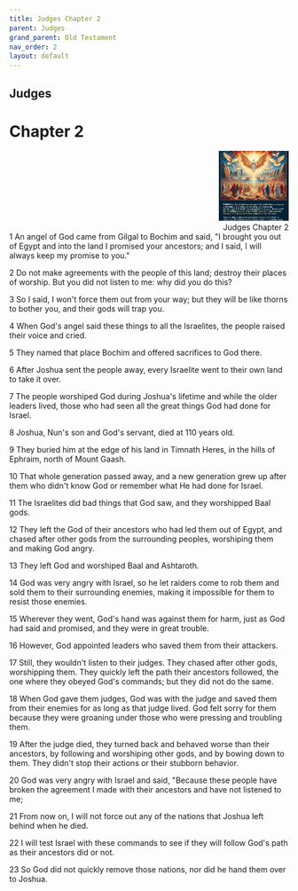 ```yaml
---
title: Judges Chapter 2
parent: Judges
grand_parent: Old Testament
nav_order: 2
layout: default
---
```


## Judges

# Chapter 2

<div style="clear: both; text-align: right;">
    <img src="/assets/Image/Judges/500/2.jpg" alt="Judges Chapter 2" class="chapter-image" style="max-width: 25%; height: auto;"/>
    <figcaption style="font-size: 14px;">Judges Chapter 2</figcaption>
</div>
1 An angel of God came from Gilgal to Bochim and said, "I brought you out of Egypt and into the land I promised your ancestors; and I said, I will always keep my promise to you."

2 Do not make agreements with the people of this land; destroy their places of worship. But you did not listen to me: why did you do this?

3 So I said, I won't force them out from your way; but they will be like thorns to bother you, and their gods will trap you.

4 When God's angel said these things to all the Israelites, the people raised their voice and cried.

5 They named that place Bochim and offered sacrifices to God there.

6 After Joshua sent the people away, every Israelite went to their own land to take it over.

7 The people worshiped God during Joshua's lifetime and while the older leaders lived, those who had seen all the great things God had done for Israel.

8 Joshua, Nun's son and God's servant, died at 110 years old.

9 They buried him at the edge of his land in Timnath Heres, in the hills of Ephraim, north of Mount Gaash.

10 That whole generation passed away, and a new generation grew up after them who didn't know God or remember what He had done for Israel.

11 The Israelites did bad things that God saw, and they worshipped Baal gods.

12 They left the God of their ancestors who had led them out of Egypt, and chased after other gods from the surrounding peoples, worshiping them and making God angry.

13 They left God and worshiped Baal and Ashtaroth.

14 God was very angry with Israel, so he let raiders come to rob them and sold them to their surrounding enemies, making it impossible for them to resist those enemies.

15 Wherever they went, God's hand was against them for harm, just as God had said and promised, and they were in great trouble.

16 However, God appointed leaders who saved them from their attackers.

17 Still, they wouldn't listen to their judges. They chased after other gods, worshipping them. They quickly left the path their ancestors followed, the one where they obeyed God's commands; but they did not do the same.

18 When God gave them judges, God was with the judge and saved them from their enemies for as long as that judge lived. God felt sorry for them because they were groaning under those who were pressing and troubling them.

19 After the judge died, they turned back and behaved worse than their ancestors, by following and worshiping other gods, and by bowing down to them. They didn't stop their actions or their stubborn behavior.

20 God was very angry with Israel and said, "Because these people have broken the agreement I made with their ancestors and have not listened to me;

21 From now on, I will not force out any of the nations that Joshua left behind when he died.

22 I will test Israel with these commands to see if they will follow God's path as their ancestors did or not.

23 So God did not quickly remove those nations, nor did he hand them over to Joshua.



